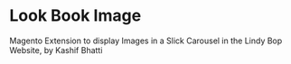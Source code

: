 # Look Book Image

Magento Extension to display Images in a Slick Carousel in the Lindy Bop Website, by Kashif Bhatti